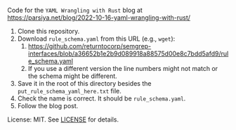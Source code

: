 Code for the `YAML Wrangling with Rust` blog at
https://parsiya.net/blog/2022-10-16-yaml-wrangling-with-rust/

1. Clone this repository.
2. Download `rule_schema.yaml` from this URL (e.g., `wget`):
    1. https://github.com/returntocorp/semgrep-interfaces/blob/a36652b1e2b9d089918a88575d00e8c7bdd5afd9/rule_schema.yaml
    2. If you use a different version the line numbers might not match or the
       schema might be different.
3. Save it in the root of this directory besides the `put_rule_schema_yaml_here.txt` file.
4. Check the name is correct. It should be `rule_schema.yaml`.
5. Follow the blog post.

License: MIT. See [LICENSE](LICENSE) for details.